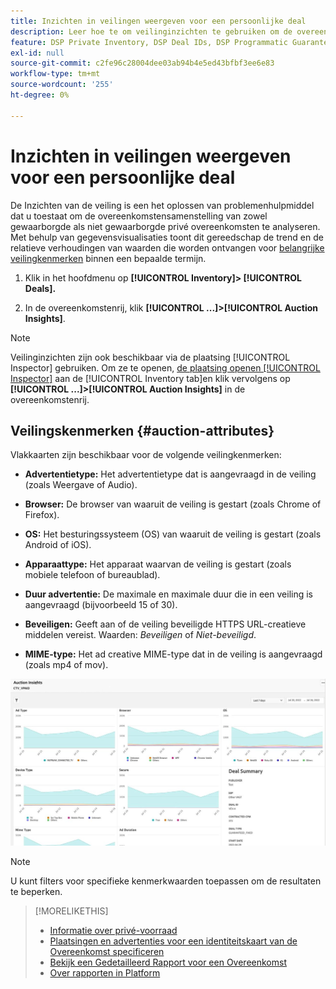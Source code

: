 ```yaml
---
title: Inzichten in veilingen weergeven voor een persoonlijke deal
description: Leer hoe te om veilinginzichten te gebruiken om de overeenkomstensamenstelling van privé overeenkomst te analyseren.
feature: DSP Private Inventory, DSP Deal IDs, DSP Programmatic Guaranteed Deals
exl-id: null
source-git-commit: c2fe96c28004dee03ab94b4e5ed43bfbf3ee6e83
workflow-type: tm+mt
source-wordcount: '255'
ht-degree: 0%

---
```


# Inzichten in veilingen weergeven voor een persoonlijke deal

De Inzichten van de veiling is een het oplossen van problemenhulpmiddel dat u toestaat om de overeenkomstensamenstelling van zowel gewaarborgde als niet gewaarborgde privé overeenkomsten te analyseren. Met behulp van gegevensvisualisaties toont dit gereedschap de trend en de relatieve verhoudingen van waarden die worden ontvangen voor [belangrijke veilingkenmerken](#auction-attributes) binnen een bepaalde termijn.

1. Klik in het hoofdmenu op **[!UICONTROL Inventory]> [!UICONTROL Deals].**

1. In de overeenkomstenrij, klik  **[!UICONTROL ...]>[!UICONTROL Auction Insights]**.

>[!NOTE]
>
>Veilinginzichten zijn ook beschikbaar via de plaatsing [!UICONTROL Inspector] gebruiken. Om ze te openen, [de plaatsing openen [!UICONTROL Inspector]](/help/dsp/campaign-management/reports/placement-details-view.md) aan de [!UICONTROL Inventory tab]en klik vervolgens op **[!UICONTROL ...]>[!UICONTROL Auction Insights]** in de overeenkomstenrij.

## Veilingskenmerken {#auction-attributes}

Vlakkaarten zijn beschikbaar voor de volgende veilingkenmerken:

* **Advertentietype:** Het advertentietype dat is aangevraagd in de veiling (zoals Weergave of Audio).

* **Browser:** De browser van waaruit de veiling is gestart (zoals Chrome of Firefox).

* **OS:** Het besturingssysteem (OS) van waaruit de veiling is gestart (zoals Android of iOS).

* **Apparaattype:** Het apparaat waarvan de veiling is gestart (zoals mobiele telefoon of bureaublad).

* **Duur advertentie:** De maximale en maximale duur die in een veiling is aangevraagd (bijvoorbeeld 15 of 30).

* **Beveiligen:** Geeft aan of de veiling beveiligde HTTPS URL-creatieve middelen vereist. Waarden: <i>Beveiligen</i> of <i>Niet-beveiligd</i>.

* **MIME-type:** Het ad creative MIME-type dat in de veiling is aangevraagd (zoals mp4 of mov).

![veilinginzichten](/help/dsp/assets/auction-insights.png)

>[!NOTE]
>
>U kunt filters voor specifieke kenmerkwaarden toepassen om de resultaten te beperken.

>[!MORELIKETHIS]
>
>* [Informatie over privé-voorraad](private-inventory-about.md)
>* [Plaatsingen en advertenties voor een identiteitskaart van de Overeenkomst specificeren](deal-id-attach-placements.md)
>* [Bekijk een Gedetailleerd Rapport voor een Overeenkomst](deal-view-report.md)
>* [Over rapporten in Platform](/help/dsp/campaign-management/reports/campaign-reports-about.md)

